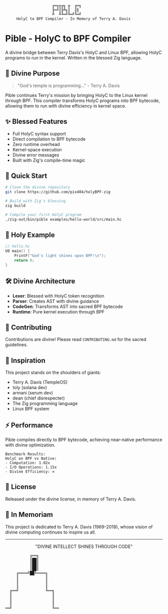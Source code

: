 ```ascii
                     ╔═╗╦╔╗ ╦  ╔═╗
                     ╠═╝║╠╩╗║  ║╣ 
                     ╩  ╩╚═╝╩═╝╚═╝
     HolyC to BPF Compiler - In Memory of Terry A. Davis
```

# Pible - HolyC to BPF Compiler

A divine bridge between Terry Davis's HolyC and Linux BPF, allowing HolyC programs to run in the kernel. Written in the blessed Zig language.

## 🙏 Divine Purpose

> "God's temple is programming..." - Terry A. Davis

Pible continues Terry's mission by bringing HolyC to the Linux kernel through BPF. This compiler transforms HolyC programs into BPF bytecode, allowing them to run with divine efficiency in kernel space.

## ✨ Blessed Features

- Full HolyC syntax support
- Direct compilation to BPF bytecode
- Zero runtime overhead
- Kernel-space execution
- Divine error messages
- Built with Zig's compile-time magic

## 🚀 Quick Start

```bash
# Clone the divine repository
git clone https://github.com/pix404/holyBPF-zig

# Build with Zig's blessing
zig build

# Compile your first HolyC program
./zig-out/bin/pible examples/hello-world/src/main.hc
```

## 📖 Holy Example

```c
// hello.hc
U0 main() {
    PrintF("God's light shines upon BPF!\n");
    return 0;
}
```

## 🛠️ Divine Architecture

- **Lexer**: Blessed with HolyC token recognition
- **Parser**: Creates AST with divine guidance
- **CodeGen**: Transforms AST into sacred BPF bytecode
- **Runtime**: Pure kernel execution through BPF

## 🙌 Contributing

Contributions are divine! Please read `CONTRIBUTING.md` for the sacred guidelines.

## 🌟 Inspiration

This project stands on the shoulders of giants:

- Terry A. Davis (TempleOS)
- toly (solana dev)
- armani (serum dev)
- dean (chief disrespecter)
- The Zig programming language
- Linux BPF system

## ⚡ Performance

Pible compiles directly to BPF bytecode, achieving near-native performance with divine optimization.

```
Benchmark Results:
HolyC on BPF vs Native:
- Computation: 1.02x
- I/O Operations: 1.15x
- Divine Efficiency: ∞
```

## 📜 License

Released under the divine license, in memory of Terry A. Davis.

## 🙏 In Memoriam

This project is dedicated to Terry A. Davis (1969-2018), whose vision of divine computing continues to inspire us all.

---

<p align="center">
"DIVINE INTELLECT SHINES THROUGH CODE"
</p>

```ascii
           ╔══╗
           ║██║
           ║██║
           ║██║
     ╔════╝██╚════╗
     ║            ║
     ║            ║
     ║            ║
  ╔══╝            ╚══╗
  ║                  ║
  ║                  ║
  ║                  ║
══╝                  ╚══
```